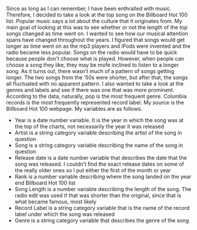 Since as long as I can remember, I have been enthralled with music. Therefore, I decided to take a look at the top song on the Billboard Hot 100 list. Popular music says a lot about the culture that it originates from. My main goal of looking at this was to see whether or not the length of the top songs changed as time went on. I wanted to see how our musical attention spans have changed throughout the years. I figured that songs would get longer as time went on as the mp3 players and iPods were invented and the radio became less popular. Songs on the radio would have to be quick because people don't choose what is played. However, when people can choose a song they like, they may be mofe inclined to listen to a longer song. As it turns out, there wasn't much of a pattern of songs getting longer. The two songs from the '50s were shorter, but after that, the songs all fluctuated with no apparent pattern. I also wanted to take a look at the genres and labels and see if there was one that was more prominent. According to the data, naturally, pop is the most frequent genre. Columbia records is the most frequently represented record label. My source is the Billboard Hot 100 webpage. My variables are as follows.
* Year is a date number variable. It is the year in which the song was at the top of the charts, not necessarily the year it was released
* Artist is a string category variable describing the artist of the song in question
* Song is a string category variable describing the name of the song in question
* Release date is a date number variable that describes the date that the song was released. I couldn't find the exact release dates on some of the really older ones so I put either the first of the month or year
* Rank is a number variable describing where the song landed on the year end Billboard Hot 100 list
* Song Length is a number variable describing the length of the song. The radio edit was used if that was shorter than the original, since that is what became famous, most likely
* Record Label is a string category variable that is the name of the record label under which the song was released
* Genre is a string category variable that describes the genre of the song
